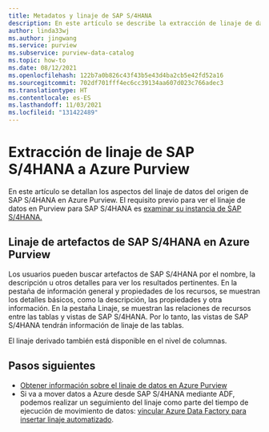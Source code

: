 ```yaml
---
title: Metadatos y linaje de SAP S/4HANA
description: En este artículo se describe la extracción de linaje de datos del origen de SAP S/4HANA.
author: linda33wj
ms.author: jingwang
ms.service: purview
ms.subservice: purview-data-catalog
ms.topic: how-to
ms.date: 08/12/2021
ms.openlocfilehash: 122b7a0b826c43f43b5e43d4ba2cb5e42fd52a16
ms.sourcegitcommit: 702df701fff4ec6cc39134aa607d023c766adec3
ms.translationtype: HT
ms.contentlocale: es-ES
ms.lasthandoff: 11/03/2021
ms.locfileid: "131422489"
---
```

# <a name="how-to-get-lineage-from-sap-s4hana-into-azure-purview"></a>Extracción de linaje de SAP S/4HANA a Azure Purview

En este artículo se detallan los aspectos del linaje de datos del origen de SAP S/4HANA en Azure Purview. El requisito previo para ver el linaje de datos en Purview para SAP S/4HANA es [examinar su instancia de SAP S/4HANA.](../purview/register-scan-saps4hana-source.md) 

## <a name="lineage-of-sap-s4hana-artifacts-in-azure-purview"></a>Linaje de artefactos de SAP S/4HANA en Azure Purview

Los usuarios pueden buscar artefactos de SAP S/4HANA por el nombre, la descripción u otros detalles para ver los resultados pertinentes. En la pestaña de información general y propiedades de los recursos, se muestran los detalles básicos, como la descripción, las propiedades y otra información. En la pestaña Linaje, se muestran las relaciones de recursos entre las tablas y vistas de SAP S/4HANA. Por lo tanto, las vistas de SAP S/4HANA tendrán información de linaje de las tablas. 

El linaje derivado también está disponible en el nivel de columnas.

## <a name="next-steps"></a>Pasos siguientes

- [Obtener información sobre el linaje de datos en Azure Purview](catalog-lineage-user-guide.md)
- Si va a mover datos a Azure desde SAP S/4HANA mediante ADF, podemos realizar un seguimiento del linaje como parte del tiempo de ejecución de movimiento de datos: [vincular Azure Data Factory para insertar linaje automatizado](how-to-link-azure-data-factory.md).
